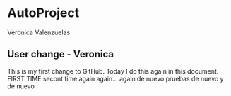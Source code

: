 # AutoProject
Veronica Valenzuelas
## User change - Veronica

This is my first change to GitHub.
Today I do this again in this document.
FIRST TIME
secont time
again
again...
again
de nuevo pruebas
de nuevo y de nuevo
